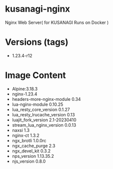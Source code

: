 # kusanagi-nginx

Nginx Web Server( for KUSANAGI Runs on Docker )

# Versions (tags)

- 1.23.4-r12

# Image Content

- Alpine:3.18.3
- nginx-1.23.4
- headers-more-nginx-module 0.34
- lua-nginx-module 0.10.25
- lua_resty_core_version 0.1.27
- lua_resty_lrucache_version 0.13
- luajit_fork_version 2.1-20230410
- stream_lua_nginx_version 0.0.13
- naxsi 1.3
- nginx-ct 1.3.2
- ngx_brotli 1.0.0rc
- ngx_cache_purge 2.3
- ngx_devel_kit 0.3.2
- nps_version 1.13.35.2
- njs_version 0.8.0

